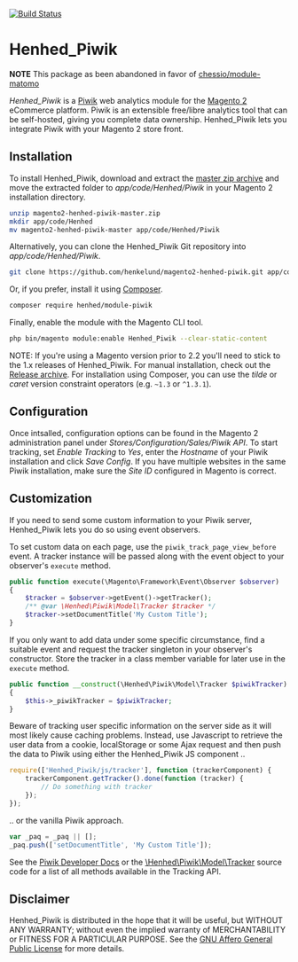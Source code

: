 [![Build Status](https://travis-ci.org/henkelund/magento2-henhed-piwik.svg?branch=master)](https://travis-ci.org/henkelund/magento2-henhed-piwik)

Henhed_Piwik
============

**NOTE** This package as been abandoned in favor of [chessio/module-matomo](https://github.com/fnogatz/magento2-matomo)

*Henhed_Piwik* is a [Piwik][piwik] web analytics module for the
[Magento 2][magento] eCommerce platform.  Piwik is an extensible
free/libre analytics tool that can be self-hosted, giving you complete
data ownership.  Henhed_Piwik lets you integrate Piwik with your
Magento 2 store front.


Installation
------------

To install Henhed_Piwik, download and extract the
[master zip archive][download] and move the extracted folder to
*app/code/Henhed/Piwik* in your Magento 2 installation directory.

```sh
unzip magento2-henhed-piwik-master.zip
mkdir app/code/Henhed
mv magento2-henhed-piwik-master app/code/Henhed/Piwik
```

Alternatively, you can clone the Henhed_Piwik Git repository into
*app/code/Henhed/Piwik*.

```sh
git clone https://github.com/henkelund/magento2-henhed-piwik.git app/code/Henhed/Piwik
```

Or, if you prefer, install it using [Composer][composer].

```sh
composer require henhed/module-piwik
```

Finally, enable the module with the Magento CLI tool.

```sh
php bin/magento module:enable Henhed_Piwik --clear-static-content
```

NOTE: If you're using a Magento version prior to 2.2 you'll need to stick to the
1.x releases of Henhed_Piwik. For manual installation, check out the
[Release archive][releases]. For installation using Composer, you can use the
*tilde* or *caret* version constraint operators (e.g. `~1.3` or `^1.3.1`).


Configuration
-------------

Once intsalled, configuration options can be found in the Magento 2
administration panel under *Stores/Configuration/Sales/Piwik API*.
To start tracking, set *Enable Tracking* to *Yes*, enter the
*Hostname* of your Piwik installation and click *Save Config*.  If you
have multiple websites in the same Piwik installation, make sure the
*Site ID* configured in Magento is correct.


Customization
-------------

If you need to send some custom information to your Piwik server, Henhed_Piwik
lets you do so using event observers.

To set custom data on each page, use the `piwik_track_page_view_before` event.
A tracker instance will be passed along with the event object to your observer's
`execute` method.

```php
public function execute(\Magento\Framework\Event\Observer $observer)
{
    $tracker = $observer->getEvent()->getTracker();
    /** @var \Henhed\Piwik\Model\Tracker $tracker */
    $tracker->setDocumentTitle('My Custom Title');
}
```

If you only want to add data under some specific circumstance, find a suitable
event and request the tracker singleton in your observer's constructor. Store
the tracker in a class member variable for later use in the `execute` method.

```php
public function __construct(\Henhed\Piwik\Model\Tracker $piwikTracker)
{
    $this->_piwikTracker = $piwikTracker;
}
```

Beware of tracking user specific information on the server side as it will most
likely cause caching problems. Instead, use Javascript to retrieve the user data
from a cookie, localStorage or some Ajax request and then push the data to Piwik
using either the Henhed_Piwik JS component ..

```js
require(['Henhed_Piwik/js/tracker'], function (trackerComponent) {
    trackerComponent.getTracker().done(function (tracker) {
        // Do something with tracker
    });
});
```

.. or the vanilla Piwik approach.

```js
var _paq = _paq || [];
_paq.push(['setDocumentTitle', 'My Custom Title']);
```

See the [Piwik Developer Docs][piwik-tracking-api] or the
[\Henhed\Piwik\Model\Tracker][henhed-piwik-tracker] source code for a list of
all methods available in the Tracking API.


Disclaimer
----------

Henhed_Piwik is distributed in the hope that it will be useful, but
WITHOUT ANY WARRANTY; without even the implied warranty of
MERCHANTABILITY or FITNESS FOR A PARTICULAR PURPOSE. See the [GNU
Affero General Public License][agpl] for more details.

[agpl]: http://www.gnu.org/licenses/agpl.html
    "GNU Affero General Public License"
[composer]: https://getcomposer.org/
    "Dependency Manager for PHP"
[download]: https://github.com/henkelund/magento2-henhed-piwik/archive/master.zip
    "magento2-henhed-piwik-master"
[henhed-piwik-tracker]: https://github.com/henkelund/magento2-henhed-piwik/blob/master/Model/Tracker.php
    "Model/Tracker.php at master"
[magento]: https://magento.com/
    "eCommerce Software & eCommerce Platform Solutions"
[piwik]: http://piwik.org/
    "Free Web Analytics Software"
[piwik-tracking-api]: http://developer.piwik.org/api-reference/tracking-javascript
    "JavaScript Tracking Client"
[releases]: https://github.com/henkelund/magento2-henhed-piwik/releases
    "Henhed_Piwik Releases"
